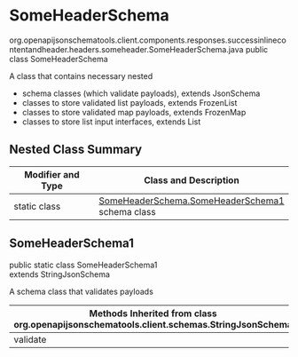 # SomeHeaderSchema
org.openapijsonschematools.client.components.responses.successinlinecontentandheader.headers.someheader.SomeHeaderSchema.java
public class SomeHeaderSchema

A class that contains necessary nested
- schema classes (which validate payloads), extends JsonSchema
- classes to store validated list payloads, extends FrozenList
- classes to store validated map payloads, extends FrozenMap
- classes to store list input interfaces, extends List

## Nested Class Summary
| Modifier and Type | Class and Description |
| ----------------- | ---------------------- |
| static class | [SomeHeaderSchema.SomeHeaderSchema1](#someheaderschema1)<br> schema class |

## SomeHeaderSchema1
public static class SomeHeaderSchema1<br>
extends StringJsonSchema

A schema class that validates payloads

| Methods Inherited from class org.openapijsonschematools.client.schemas.StringJsonSchema |
| ------------------------------------------------------------------ |
| validate                                                           |
